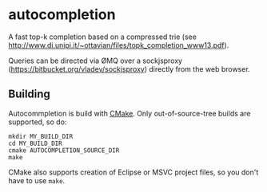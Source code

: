 # autocompletion

A fast top-k completion based on a compressed trie (see http://www.di.unipi.it/~ottavian/files/topk_completion_www13.pdf).

Queries can be directed via ØMQ over a sockjsproxy (https://bitbucket.org/vladev/sockjsproxy) directly from the web browser.

## Building

Autocommpletion is build with [CMake](http://www.cmake.org/). Only out-of-source-tree builds are supported, so do:

    mkdir MY_BUILD_DIR
    cd MY_BUILD_DIR
    cmake AUTOCOMPLETION_SOURCE_DIR
    make

CMake also supports creation of Eclipse or MSVC project files, so you don't have to use `make`. 
